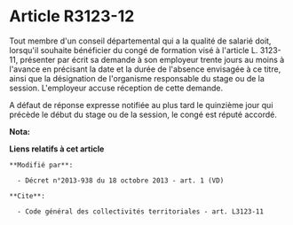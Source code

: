 # Article R3123-12

Tout membre d'un conseil départemental qui a la qualité de salarié doit, lorsqu'il souhaite bénéficier du congé de formation
visé à l'article L. 3123-11, présenter par écrit sa demande à son employeur trente jours au moins à l'avance en précisant la
date et la durée de l'absence envisagée à ce titre, ainsi que la désignation de l'organisme responsable du stage ou de la
session. L'employeur accuse réception de cette demande. 

A défaut de réponse expresse notifiée au plus tard le quinzième jour qui précède le début du stage ou de la session, le congé
est réputé accordé.

**Nota:**



**Liens relatifs à cet article**

	**Modifié par**:

	  - Décret n°2013-938 du 18 octobre 2013 - art. 1 (VD)

	**Cite**:

	  - Code général des collectivités territoriales - art. L3123-11
